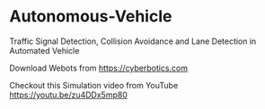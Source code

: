 # Autonomous-Vehicle
Traffic Signal Detection, Collision Avoidance and Lane Detection in Automated Vehicle

Download Webots from https://cyberbotics.com

Checkout this Simulation video from YouTube https://youtu.be/zu4DDx5mp80
